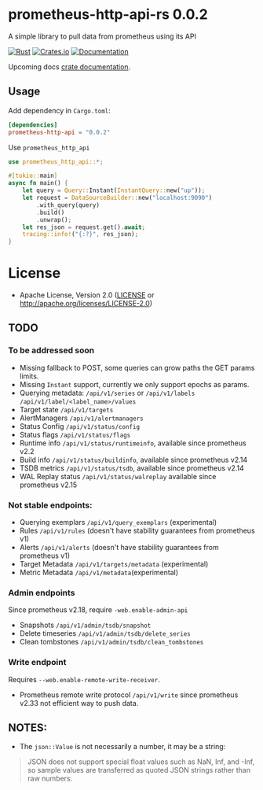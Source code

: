 # prometheus-http-api-rs 0.0.2

A simple library to pull data from prometheus using its API

[![Rust](https://github.com/sebosp/prometheus-http-api-rs/actions/workflows/rust.yml/badge.svg)](https://github.com/sebosp/prometheus-http-api-rs/actions/workflows/rust.yml)
[![Crates.io](https://img.shields.io/crates/v/prometheus-http-api.svg)](https://crates.io/crates/prometheus-http-api)
[![Documentation](https://docs.rs/prometheus-http-api/badge.svg)][dox]

Upcoming docs [crate documentation][dox].

[dox]: https://docs.rs/prometheus-http-api

## Usage

Add dependency in `Cargo.toml`:

```toml
[dependencies]
prometheus-http-api = "0.0.2"
```

Use `prometheus_http_api`

```rust
use prometheus_http_api::*;

#[tokio::main]
async fn main() {
    let query = Query::Instant(InstantQuery::new("up"));
    let request = DataSourceBuilder::new("localhost:9090")
        .with_query(query)
        .build()
        .unwrap();
    let res_json = request.get().await;
    tracing::info!("{:?}", res_json);
}
```

# License

- Apache License, Version 2.0 ([LICENSE](LICENSE) or http://apache.org/licenses/LICENSE-2.0)

## TODO

### To be addressed soon

- Missing fallback to POST, some queries can grow paths the GET params limits.
- Missing `Instant` support, currently we only support epochs as params.
- Querying metadata: `/api/v1/series` or `/api/v1/labels` `/api/v1/label/<label_name>/values`
- Target state `/api/v1/targets`
- AlertManagers `/api/v1/alertmanagers`
- Status Config `/api/v1/status/config`
- Status flags `/api/v1/status/flags`
- Runtime info `/api/v1/status/runtimeinfo`, available since prometheus v2.2
- Build info `/api/v1/status/buildinfo`, available since prometheus v2.14
- TSDB metrics `/api/v1/status/tsdb`, available since prometheus v2.14
- WAL Replay status `/api/v1/status/walreplay` available since prometheus v2.15

### Not stable endpoints:

- Querying exemplars `/api/v1/query_exemplars` (experimental)
- Rules `/api/v1/rules` (doesn't have stability guarantees from prometheus v1)
- Alerts `/api/v1/alerts` (doesn't have stability guarantees from prometheus v1)
- Target Metadata `/api/v1/targets/metadata` (experimental)
- Metric Metadata `/api/v1/metadata`(experimental)

### Admin endpoints

Since prometheus v2.18, require `-web.enable-admin-api`

- Snapshots `/api/v1/admin/tsdb/snapshot`
- Delete timeseries `/api/v1/admin/tsdb/delete_series`
- Clean tombstones `/api/v1/admin/tsdb/clean_tombstones`

### Write endpoint

Requires `--web.enable-remote-write-receiver`.

- Prometheus remote write protocol `/api/v1/write` since prometheus v2.33 not efficient way to push data.

## NOTES:
- The `json::Value` is not necessarily a number, it may be a string:
> JSON does not support special float values such as NaN, Inf, and -Inf, so sample values
> are transferred as quoted JSON strings rather than raw numbers.

